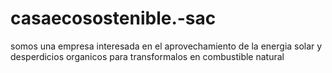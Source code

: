 # casaecosostenible.-sac
somos una empresa interesada en el aprovechamiento de la energia solar y desperdicios organicos para transformalos en combustible natural
